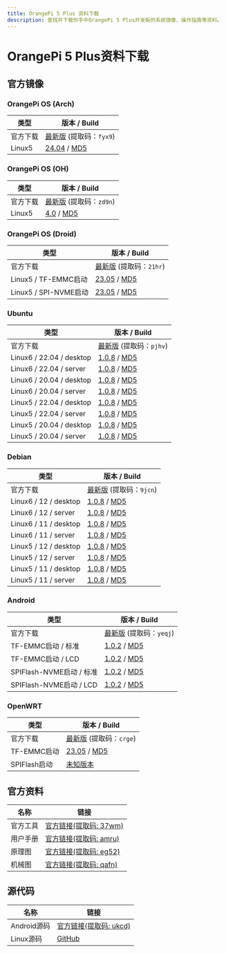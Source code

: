 ```yaml
---
title: OrangePi 5 Plus 资料下载
description: 查找并下载你手中OrangePi 5 Plus开发板的系统镜像、操作指南等资料。
---
```


# OrangePi 5 Plus资料下载

## 官方镜像

### OrangePi OS (Arch)

| 类型     | 版本 / Build                                                 |
| -------- | ------------------------------------------------------------ |
| 官方下载 | [最新版](https://pan.baidu.com/share/init?surl=HhkWppPuzrvC6W_XsoFQrQ&pwd=fyx9) (提取码：`fyx9`) |
| Linux5   | [24.04](https://dl.openboard.dev/img/orangepi/opi5plus/opios_arch/Opios-arch-aarch64-gnome-opi5plus-24.04-linux5.10.160.img.xz) / [MD5](https://dl.openboard.dev/img/orangepi/opi5plus/opios_arch/Opios-arch-aarch64-gnome-opi5plus-24.04-linux5.10.160.img.xz.md5sum) |

### OrangePi OS (OH)

| 类型     | 版本 / Build                                                 |
| -------- | ------------------------------------------------------------ |
| 官方下载 | [最新版](https://pan.baidu.com/share/init?surl=rHzWWvQOBrzT9F0qzOyfRw&pwd=zd9n) (提取码：`zd9n`) |
| Linux5   | [4.0](https://dl.openboard.dev/img/orangepi/opi5plus/opios_oh/opios_oh_4.0_release_aarch64_opi5plus_24.1_linux5.10.tar.gz) / [MD5](https://dl.openboard.dev/img/orangepi/opi5plus/opios_oh/opios_oh_4.0_release_aarch64_opi5plus_24.1_linux5.10.tar.gz.md5) |

### OrangePi OS (Droid)

| 类型                  | 版本 / Build                                                 |
| --------------------- | ------------------------------------------------------------ |
| 官方下载              | [最新版](https://pan.baidu.com/share/init?surl=g8pwijxc7r4_dlmSWmXpDQ&pwd=21hr) (提取码：`21hr`) |
| Linux5 / TF-EMMC启动  | [23.05](https://dl.openboard.dev/img/orangepi/opi5plus/opios_droid/opios_droid_aarch64_opi5plus_23.05_linux5.10.110.tar.gz) / [MD5](https://dl.openboard.dev/img/orangepi/opi5plus/opios_droid/opios_droid_aarch64_opi5plus_23.05_linux5.10.110.tar.gz.md5) |
| Linux5 / SPI-NVME启动 | [23.05](https://dl.openboard.dev/img/orangepi/opi5plus/opios_droid/opios_droid_aarch64_opi5plus_23.05_linux5.10.110_spi_nvme.tar.gz) / [MD5](https://dl.openboard.dev/img/orangepi/opi5plus/opios_droid/opios_droid_aarch64_opi5plus_23.05_linux5.10.110_spi_nvme.tar.gz.md5) |

### Ubuntu

| 类型                     | 版本 / Build                                                 |
| ------------------------ | ------------------------------------------------------------ |
| 官方下载                 | [最新版](https://pan.baidu.com/share/init?surl=cQR1pcca0P-xuQbTrnGXAw&pwd=pjhv) (提取码：`pjhv`) |
| Linux6 / 22.04 / desktop | [1.0.8](https://dl.openboard.dev/img/orangepi/opi5plus/ubuntu/linux6.1.43/jammy/orangepi5plus_1.0.8_ubuntu_jammy_desktop_xfce_linux6.1.43.7z) / [MD5](https://dl.openboard.dev/img/orangepi/opi5plus/ubuntu/linux6.1.43/jammy/orangepi5plus_1.0.8_ubuntu_jammy_desktop_xfce_linux6.1.43.7z.md5) |
| Linux6 / 22.04 / server  | [1.0.8](https://dl.openboard.dev/img/orangepi/opi5plus/ubuntu/linux6.1.43/jammy/orangepi5plus_1.0.8_ubuntu_jammy_server_linux6.1.43.7z) / [MD5](https://dl.openboard.dev/img/orangepi/opi5plus/ubuntu/linux6.1.43/jammy/orangepi5plus_1.0.8_ubuntu_jammy_server_linux6.1.43.7z.md5) |
| Linux6 / 20.04 / desktop | [1.0.8](https://dl.openboard.dev/img/orangepi/opi5plus/ubuntu/linux6.1.43/focal/orangepi5plus_1.0.8_ubuntu_focal_desktop_xfce_linux6.1.43.7z) / [MD5](https://dl.openboard.dev/img/orangepi/opi5plus/ubuntu/linux6.1.43/focal/orangepi5plus_1.0.8_ubuntu_focal_desktop_xfce_linux6.1.43.7z.md5) |
| Linux6 / 20.04 / server  | [1.0.8](https://dl.openboard.dev/img/orangepi/opi5plus/ubuntu/linux6.1.43/focal/orangepi5plus_1.0.8_ubuntu_focal_server_linux6.1.43.7z) / [MD5](https://dl.openboard.dev/img/orangepi/opi5plus/ubuntu/linux6.1.43/focal/orangepi5plus_1.0.8_ubuntu_focal_server_linux6.1.43.7z.md5) |
| Linux5 / 22.04 / desktop | [1.0.8](https://dl.openboard.dev/img/orangepi/opi5plus/ubuntu/linux5.10/jammy/desktop/orangepi5plus_1.0.8_ubuntu_jammy_desktop_xfce_linux5.10.160.7z) / [MD5](https://dl.openboard.dev/img/orangepi/opi5plus/ubuntu/linux5.10/jammy/desktop/orangepi5plus_1.0.8_ubuntu_jammy_desktop_xfce_linux5.10.160.7z.md5) |
| Linux5 / 22.04 / server  | [1.0.8](https://dl.openboard.dev/img/orangepi/opi5plus/ubuntu/linux5.10/jammy/server/orangepi5plus_1.0.8_ubuntu_jammy_server_linux5.10.160.7z) / [MD5](https://dl.openboard.dev/img/orangepi/opi5plus/ubuntu/linux5.10/jammy/server/orangepi5plus_1.0.8_ubuntu_jammy_server_linux5.10.160.7z.md5) |
| Linux5 / 20.04 / desktop | [1.0.8](https://dl.openboard.dev/img/orangepi/opi5plus/ubuntu/linux5.10/focal/desktop/orangepi5plus_1.0.8_ubuntu_focal_desktop_xfce_linux5.10.160.7z) / [MD5](https://dl.openboard.dev/img/orangepi/opi5plus/ubuntu/linux5.10/focal/desktop/orangepi5plus_1.0.8_ubuntu_focal_desktop_xfce_linux5.10.160.7z.md5) |
| Linux5 / 20.04 / server  | [1.0.8](https://dl.openboard.dev/img/orangepi/opi5plus/ubuntu/linux5.10/focal/server/orangepi5plus_1.0.8_ubuntu_focal_server_linux5.10.160.7z) / [MD5](https://dl.openboard.dev/img/orangepi/opi5plus/ubuntu/linux5.10/focal/server/orangepi5plus_1.0.8_ubuntu_focal_server_linux5.10.160.7z.md5) |


### Debian

| 类型                  | 版本 / Build                                                 |
| --------------------- | ------------------------------------------------------------ |
| 官方下载              | [最新版](https://pan.baidu.com/share/init?surl=_cj7P94P51BeJJd5L56kmA&pwd=9jcn) (提取码：`9jcn`) |
| Linux6 / 12 / desktop | [1.0.8](https://dl.openboard.dev/img/orangepi/opi5plus/debian/linux6.1.43/bookworm/orangepi5plus_1.0.8_debian_bookworm_desktop_xfce_linux6.1.43.7z) / [MD5](https://dl.openboard.dev/img/orangepi/opi5plus/debian/linux6.1.43/bookworm/orangepi5plus_1.0.8_debian_bookworm_desktop_xfce_linux6.1.43.7z.md5) |
| Linux6 / 12 / server  | [1.0.8](https://dl.openboard.dev/img/orangepi/opi5plus/debian/linux6.1.43/bookworm/orangepi5plus_1.0.8_debian_bookworm_server_linux6.1.43.7z) / [MD5](https://dl.openboard.dev/img/orangepi/opi5plus/debian/linux6.1.43/bookworm/orangepi5plus_1.0.8_debian_bookworm_server_linux6.1.43.7z.md5) |
| Linux6 / 11 / desktop | [1.0.8](https://dl.openboard.dev/img/orangepi/opi5plus/debian/linux6.1.43/bullseye/orangepi5plus_1.0.8_debian_bullseye_desktop_xfce_linux6.1.43.7z) / [MD5](https://dl.openboard.dev/img/orangepi/opi5plus/debian/linux6.1.43/bullseye/orangepi5plus_1.0.8_debian_bullseye_desktop_xfce_linux6.1.43.7z.md5) |
| Linux6 / 11 / server  | [1.0.8](https://dl.openboard.dev/img/orangepi/opi5plus/debian/linux6.1.43/bullseye/orangepi5plus_1.0.8_debian_bullseye_server_linux6.1.43.7z) / [MD5](https://dl.openboard.dev/img/orangepi/opi5plus/debian/linux6.1.43/bullseye/orangepi5plus_1.0.8_debian_bullseye_server_linux6.1.43.7z.md5) |
| Linux5 / 12 / desktop | [1.0.8](https://dl.openboard.dev/img/orangepi/opi5plus/debian/linux5.10/bookworm/desktop/orangepi5plus_1.0.8_debian_bookworm_desktop_xfce_linux5.10.160.7z) / [MD5](https://dl.openboard.dev/img/orangepi/opi5plus/debian/linux5.10/bookworm/desktop/orangepi5plus_1.0.8_debian_bookworm_desktop_xfce_linux5.10.160.7z.md5) |
| Linux5 / 12 / server  | [1.0.8](https://dl.openboard.dev/img/orangepi/opi5plus/debian/linux5.10/bookworm/server/orangepi5plus_1.0.8_debian_bookworm_server_linux5.10.160.7z) / [MD5](https://dl.openboard.dev/img/orangepi/opi5plus/debian/linux5.10/bookworm/server/orangepi5plus_1.0.8_debian_bookworm_server_linux5.10.160.7z.md5) |
| Linux5 / 11 / desktop | [1.0.8](https://dl.openboard.dev/img/orangepi/opi5plus/debian/linux5.10/bullseye/desktop/orangepi5plus_1.0.8_debian_bullseye_desktop_xfce_linux5.10.160.7z) / [MD5](https://dl.openboard.dev/img/orangepi/opi5plus/debian/linux5.10/bullseye/desktop/orangepi5plus_1.0.8_debian_bullseye_desktop_xfce_linux5.10.160.7z.md5) |
| Linux5 / 11 / server  | [1.0.8](https://dl.openboard.dev/img/orangepi/opi5plus/debian/linux5.10/bullseye/desktop/orangepi5plus_1.0.8_debian_bullseye_desktop_xfce_linux5.10.160.7z) / [MD5](https://dl.openboard.dev/img/orangepi/opi5plus/debian/linux5.10/bullseye/desktop/orangepi5plus_1.0.8_debian_bullseye_desktop_xfce_linux5.10.160.7z.md5) |

### Android

| 类型                     | 版本 / Build                                                 |
| ------------------------ | ------------------------------------------------------------ |
| 官方下载                 | [最新版](https://pan.baidu.com/share/init?surl=VkSHlV0QASa61Vdts9UfEw&pwd=yeqj) (提取码：`yeqj`) |
| TF-EMMC启动 / 标准       | [1.0.2](https://dl.openboard.dev/img/orangepi/opi5plus/android/v1.0.2/orangepi5plus_rk3588_android12_v1.0.2.tar.gz) / [MD5](https://dl.openboard.dev/img/orangepi/opi5plus/android/v1.0.2/orangepi5plus_rk3588_android12_v1.0.2.tar.gz.md5) |
| TF-EMMC启动 / LCD        | [1.0.2](https://dl.openboard.dev/img/orangepi/opi5plus/android/v1.0.2/orangepi5plus_rk3588_android12_lcd_v1.0.2.tar.gz) / [MD5](https://dl.openboard.dev/img/orangepi/opi5plus/android/v1.0.2/orangepi5plus_rk3588_android12_lcd_v1.0.2.tar.gz.md5) |
| SPIFlash-NVME启动 / 标准 | [1.0.2](https://dl.openboard.dev/img/orangepi/opi5plus/android/v1.0.2/orangepi5plus_rk3588_android12_spi_nvme_v1.0.2.tar.gz) / [MD5](https://dl.openboard.dev/img/orangepi/opi5plus/android/v1.0.2/orangepi5plus_rk3588_android12_spi_nvme_v1.0.2.tar.gz.md5) |
| SPIFlash-NVME启动 / LCD  | [1.0.2](https://dl.openboard.dev/img/orangepi/opi5plus/android/v1.0.2/orangepi5plus_rk3588_android12_lcd_spi_nvme_v1.0.2.tar.gz) / [MD5](https://dl.openboard.dev/img/orangepi/opi5plus/android/v1.0.2/orangepi5plus_rk3588_android12_lcd_spi_nvme_v1.0.2.tar.gz.md5) |

### OpenWRT

| 类型         | 版本 / Build                                                 |
| ------------ | ------------------------------------------------------------ |
| 官方下载     | [最新版](https://pan.baidu.com/share/init?surl=5FGnU8sdSuFSJvK5KOphhw&pwd=crge) (提取码：`crge`) |
| TF-EMMC启动  | [23.05](https://dl.openboard.dev/img/orangepi/opi5plus/openwrt/openwrt_aarch64_opi5plus_23.05_linux5.10.110_ext4.img.gz) / [MD5](https://dl.openboard.dev/img/orangepi/opi5plus/openwrt/openwrt_aarch64_opi5plus_23.05_linux5.10.110_ext4.img.gz.md5) |
| SPIFlash启动 | [未知版本](https://dl.openboard.dev/img/orangepi/opi5plus/openwrt/openwrt_rockchip_armv8_xunlong_orangepi_5_plus_spi_squashfs_sysupgrade.bin) |

## 官方资料

| 名称     | 链接                                                         |
| -------- | ------------------------------------------------------------ |
| 官方工具 | [官方链接(提取码: 37wm)](https://pan.baidu.com/share/init?surl=OYATa2_Q_3GCCv01DpjLVg&pwd=37wm) |
| 用户手册 | [官方链接(提取码: amru)](https://pan.baidu.com/share/init?surl=kjaas4AicHmD9UuntXah_w&pwd=amru) |
| 原理图   | [官方链接(提取码: eg52)](https://pan.baidu.com/share/init?surl=NkxO2R9cgAhLz54O1X2c7A&pwd=eg52) |
| 机械图   | [官方链接(提取码: qafn)](https://pan.baidu.com/share/init?surl=wadU7pRefw4nRj5CdtlEEg&pwd=qafn) |



## 源代码

| 名称        | 链接                                                         |
| ----------- | ------------------------------------------------------------ |
| Android源码 | [官方链接(提取码: ukcd)](https://pan.baidu.com/s/12cNFbeSz00QmKYKQiGJL6g?pwd=ukcd) |
| Linux源码   | [GitHub](https://github.com/orangepi-xunlong/orangepi-build) |
